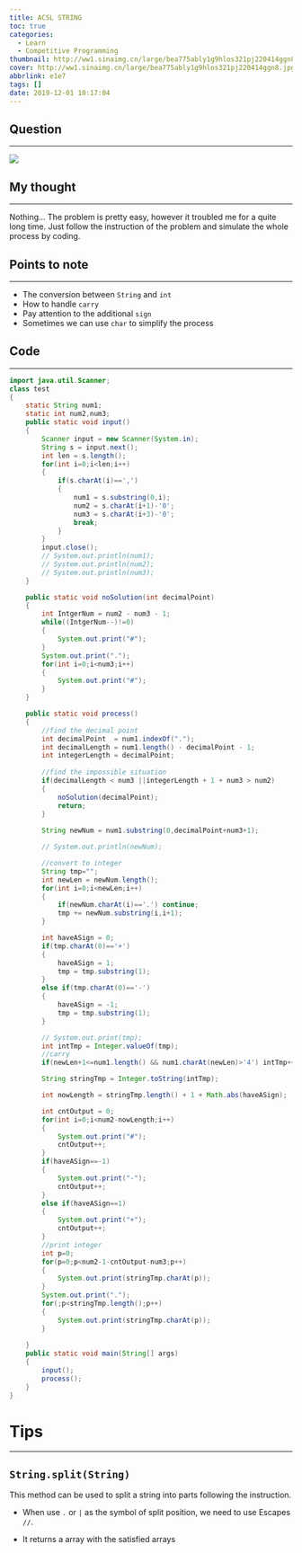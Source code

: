 ```yaml
---
title: ACSL STRING
toc: true
categories:
  - Learn
  - Competitive Programming
thumbnail: http://ww1.sinaimg.cn/large/bea775ably1g9hlos321pj220414ggn8.jpg
cover: http://ww1.sinaimg.cn/large/bea775ably1g9hlos321pj220414ggn8.jpg
abbrlink: e1e7
tags: []
date: 2019-12-01 10:17:04
---
```



## Question
---
![](https://i.loli.net/2019/12/01/sIVLhJUS9fieDNW.png)

## My thought
---
Nothing... The problem is pretty easy, however it troubled me for a quite long time. Just follow the instruction of the problem and simulate the whole process by coding.

## Points to note
---
- The conversion between `String` and `int`
- How to handle `carry`
- Pay attention to the additional `sign`
- Sometimes we can use `char` to simplify the process

## Code
---


```java
import java.util.Scanner;
class test
{
    static String num1;
    static int num2,num3;
    public static void input()
    {
        Scanner input = new Scanner(System.in);
        String s = input.next();
        int len = s.length();
        for(int i=0;i<len;i++)
        {
            if(s.charAt(i)==',')
            {
                num1 = s.substring(0,i);
                num2 = s.charAt(i+1)-'0';
                num3 = s.charAt(i+3)-'0';
                break;
            }
        }
        input.close();
        // System.out.println(num1);
        // System.out.println(num2);
        // System.out.println(num3);
    }

    public static void noSolution(int decimalPoint)
    {
        int IntgerNum = num2 - num3 - 1;
        while((IntgerNum--)!=0)
        {
            System.out.print("#");
        }
        System.out.print(".");
        for(int i=0;i<num3;i++)
        {
            System.out.print("#");
        }
    }

    public static void process()
    {
        //find the decimal point
        int decimalPoint  = num1.indexOf(".");
        int decimalLength = num1.length() - decimalPoint - 1;
        int integerLength = decimalPoint;
        
        //find the impossible situation
        if(decimalLength < num3 ||integerLength + 1 + num3 > num2)
        {
            noSolution(decimalPoint);
            return;
        }
        
        String newNum = num1.substring(0,decimalPoint+num3+1);

        // System.out.println(newNum);

        //convert to integer
        String tmp="";
        int newLen = newNum.length();
        for(int i=0;i<newLen;i++)
        {
            if(newNum.charAt(i)=='.') continue;
            tmp += newNum.substring(i,i+1);
        }

        int haveASign = 0;
        if(tmp.charAt(0)=='+')
        {
            haveASign = 1;
            tmp = tmp.substring(1);
        }
        else if(tmp.charAt(0)=='-')
        {
            haveASign = -1;
            tmp = tmp.substring(1);
        }

        // System.out.print(tmp);
        int intTmp = Integer.valueOf(tmp);
        //carry
        if(newLen+1<=num1.length() && num1.charAt(newLen)>'4') intTmp++; 

        String stringTmp = Integer.toString(intTmp);

        int nowLength = stringTmp.length() + 1 + Math.abs(haveASign);

        int cntOutput = 0;
        for(int i=0;i<num2-nowLength;i++)
        {
            System.out.print("#");
            cntOutput++;
        }
        if(haveASign==-1)
        {
            System.out.print("-");
            cntOutput++;
        }
        else if(haveASign==1) 
        {
            System.out.print("+");
            cntOutput++;
        }
        //print integer
        int p=0;
        for(p=0;p<num2-1-cntOutput-num3;p++)
        {
            System.out.print(stringTmp.charAt(p));
        }
        System.out.print(".");
        for(;p<stringTmp.length();p++)
        {
            System.out.print(stringTmp.charAt(p));
        }
        
    }
    public static void main(String[] args)
    {   
        input();
        process();
    }
}
```

# Tips

---

## `String.split(String)`

This method can be used to split a string into parts following the instruction.

- When use `.` or `|` as the symbol of split position, we need to use Escapes `//`.

- It returns a array with the satisfied arrays

